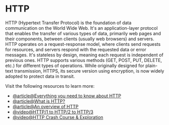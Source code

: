 # HTTP

HTTP (Hypertext Transfer Protocol) is the foundation of data communication on the World Wide Web. It's an application-layer protocol that enables the transfer of various types of data, primarily web pages and their components, between clients (usually web browsers) and servers. HTTP operates on a request-response model, where clients send requests for resources, and servers respond with the requested data or error messages. It's stateless by design, meaning each request is independent of previous ones. HTTP supports various methods (GET, POST, PUT, DELETE, etc.) for different types of operations. While originally designed for plain-text transmission, HTTPS, its secure version using encryption, is now widely adopted to protect data in transit.

Visit the following resources to learn more:

- [@article@Everything you need to know about HTTP](https://cs.fyi/guide/http-in-depth)
- [@article@What is HTTP?](https://www.cloudflare.com/en-gb/learning/ddos/glossary/hypertext-transfer-protocol-http/)
- [@article@An overview of HTTP](https://developer.mozilla.org/en-US/docs/Web/HTTP/Overview)
- [@video@HTTP/1 to HTTP/2 to HTTP/3](https://www.youtube.com/watch?v=a-sBfyiXysI)
- [@video@HTTP Crash Course & Exploration](https://www.youtube.com/watch?v=iYM2zFP3Zn0)